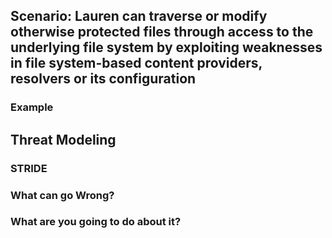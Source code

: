 ## Scenario: Lauren can traverse or modify otherwise protected files through access to the underlying file system by exploiting weaknesses in file system-based content providers, resolvers or its configuration

### Example

## Threat Modeling

### STRIDE

### What can go Wrong?

### What are you going to do about it?